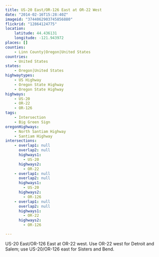 ```yaml
---
title: US-20 East/OR-126 East at OR-22 West
date: "2014-02-16T15:28:40Z"
imageid: "3744062903745856880"
flickrid: "12864124775"
location:
    latitude: 44.436131
    longitude: -121.943972
places: []
counties:
    - Linn County|Oregon|United States
countries:
    - United States
states:
    - Oregon|United States
highwaytypes:
    - US Highway
    - Oregon State Highway
    - Oregon State Highway
highways:
    - US-20
    - OR-22
    - OR-126
tags:
    - Intersection
    - Big Green Sign
oregonHighways:
    - North Santiam Highway
    - Santiam Highway
intersections:
    - overlap1: null
      overlap2: null
      highways1:
        - US-20
      highways2:
        - OR-22
    - overlap1: null
      overlap2: null
      highways1:
        - US-20
      highways2:
        - OR-126
    - overlap1: null
      overlap2: null
      highways1:
        - OR-22
      highways2:
        - OR-126

---
```

US-20 East/OR-126 East at OR-22 west.  Use OR-22 west for Detroit and Salem; use US-20/OR-126 east for Sisters and Bend.